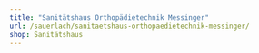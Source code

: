 ```yaml
---
title: "Sanitätshaus Orthopädietechnik Messinger"
url: /sauerlach/sanitaetshaus-orthopaedietechnik-messinger/
shop: Sanitätshaus
---
```

